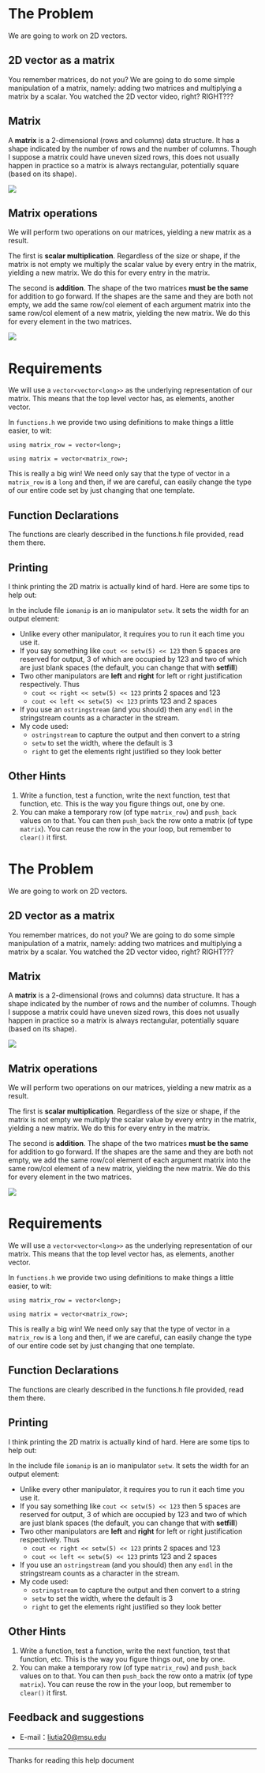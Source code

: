 # The Problem

We are going to work on 2D vectors.

## 2D vector as a matrix

You remember matrices, do not you? We are going to do some simple manipulation of a matrix, namely: adding two matrices and multiplying a matrix by a scalar. You watched the 2D vector video, right? RIGHT???

## Matrix

A **matrix** is a 2-dimensional (rows and columns) data structure. It has a shape indicated by the number of rows and the number of columns. Though I suppose a matrix could have uneven sized rows, this does not usually happen in practice so a matrix is always rectangular, potentially square (based on its shape).

![](https://raw.githubusercontent.com/liutiantian233/CPP-Lab/master/Lab07/lab07-1.png)

## Matrix operations

We will perform two operations on our matrices, yielding a new matrix as a result.

The first is **scalar multiplication**. Regardless of the size or shape, if the matrix is not empty we multiply the scalar value by every entry in the matrix, yielding a new matrix. We do this for every entry in the matrix.

The second is **addition**. The shape of the two matrices **must be the same** for addition to go forward. If the shapes are the same and they are both not empty, we add the same row/col element of each argument matrix into the same row/col element of a new matrix, yielding the new matrix. We do this for every element in the two matrices.

![](https://raw.githubusercontent.com/liutiantian233/CPP-Lab/master/Lab07/lab07-2.png)

# Requirements

We will use a `vector<vector<long>>` as the underlying representation of our matrix. This means that the top level vector has, as elements, another vector.

In `functions.h` we provide two using definitions to make things a little easier, to wit:

`using matrix_row = vector<long>;`

`using matrix = vector<matrix_row>;`

This is really a big win! We need only say that the type of vector in a `matrix_row` is a `long` and then, if we are careful, can easily change the type of our entire code set by just changing that one template.

## Function Declarations

The functions are clearly described in the functions.h file provided, read them there.

## Printing

I think printing the 2D matrix is actually kind of hard. Here are some tips to help out:

In the include file `iomanip` is an io manipulator `setw`. It sets the width for an output element:

- Unlike every other manipulator, it requires you to run it each time you use it.
- If you say something like `cout << setw(5) << 123` then 5 spaces are reserved for output, 3 of which are occupied by 123 and two of which are just blank spaces (the default, you can change that with **setfill**)
- Two other manipulators are **left** and **right** for left or right justification respectively. Thus
  - `cout << right << setw(5) << 123` prints 2 spaces and 123
  - `cout << left << setw(5) << 123` prints 123 and 2 spaces
- If you use an `ostringstream` (and you should) then any `endl` in the stringstream counts as a character in the stream.
- My code used:
  - `ostringstream` to capture the output and then convert to a string
  - `setw` to set the width, where the default is 3
  - `right` to get the elements right justified so they look better

## Other Hints

1. Write a function, test a function, write the next function, test that function, etc. This is the way you figure things out, one by one.
2. You can make a temporary row (of type `matrix_row`) and `push_back` values on to that. You can then `push_back` the row onto a matrix (of type `matrix`). You can reuse the row in the your loop, but remember to `clear()` it first.

# The Problem

We are going to work on 2D vectors.

## 2D vector as a matrix

You remember matrices, do not you? We are going to do some simple manipulation of a matrix, namely: adding two matrices and multiplying a matrix by a scalar. You watched the 2D vector video, right? RIGHT???

## Matrix

A **matrix** is a 2-dimensional (rows and columns) data structure. It has a shape indicated by the number of rows and the number of columns. Though I suppose a matrix could have uneven sized rows, this does not usually happen in practice so a matrix is always rectangular, potentially square (based on its shape).

![](https://raw.githubusercontent.com/liutiantian233/CPP-Lab/master/Lab07/lab07-1.png)

## Matrix operations

We will perform two operations on our matrices, yielding a new matrix as a result.

The first is **scalar multiplication**. Regardless of the size or shape, if the matrix is not empty we multiply the scalar value by every entry in the matrix, yielding a new matrix. We do this for every entry in the matrix.

The second is **addition**. The shape of the two matrices **must be the same** for addition to go forward. If the shapes are the same and they are both not empty, we add the same row/col element of each argument matrix into the same row/col element of a new matrix, yielding the new matrix. We do this for every element in the two matrices.

![](https://raw.githubusercontent.com/liutiantian233/CPP-Lab/master/Lab07/lab07-2.png)

# Requirements

We will use a `vector<vector<long>>` as the underlying representation of our matrix. This means that the top level vector has, as elements, another vector.

In `functions.h` we provide two using definitions to make things a little easier, to wit:

`using matrix_row = vector<long>;`

`using matrix = vector<matrix_row>;`

This is really a big win! We need only say that the type of vector in a `matrix_row` is a `long` and then, if we are careful, can easily change the type of our entire code set by just changing that one template.

## Function Declarations

The functions are clearly described in the functions.h file provided, read them there.

## Printing

I think printing the 2D matrix is actually kind of hard. Here are some tips to help out:

In the include file `iomanip` is an io manipulator `setw`. It sets the width for an output element:

- Unlike every other manipulator, it requires you to run it each time you use it.
- If you say something like `cout << setw(5) << 123` then 5 spaces are reserved for output, 3 of which are occupied by 123 and two of which are just blank spaces (the default, you can change that with **setfill**)
- Two other manipulators are **left** and **right** for left or right justification respectively. Thus
  - `cout << right << setw(5) << 123` prints 2 spaces and 123
  - `cout << left << setw(5) << 123` prints 123 and 2 spaces
- If you use an `ostringstream` (and you should) then any `endl` in the stringstream counts as a character in the stream.
- My code used:
  - `ostringstream` to capture the output and then convert to a string
  - `setw` to set the width, where the default is 3
  - `right` to get the elements right justified so they look better

## Other Hints

1. Write a function, test a function, write the next function, test that function, etc. This is the way you figure things out, one by one.
2. You can make a temporary row (of type `matrix_row`) and `push_back` values on to that. You can then `push_back` the row onto a matrix (of type `matrix`). You can reuse the row in the your loop, but remember to `clear()` it first.

## Feedback and suggestions

- E-mail：<liutia20@msu.edu>

---------

Thanks for reading this help document
